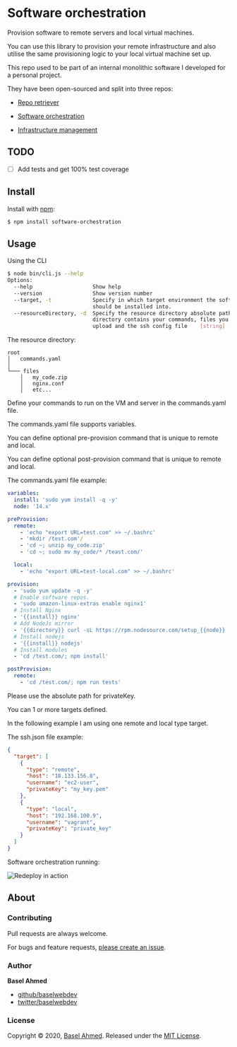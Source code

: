 # Software orchestration

Provision software to remote servers and local virtual machines.

You can use this library to provision your remote infrastructure and  also utilise the same provisioning logic to your local virtual machine set up.

This repo used to be part of an internal monolithic software I developed for a personal project.

They have been open-sourced and split into three repos:

- [Repo retriever](https://github.com/baselwebdev/repo-retriever)

- [Software orchestration](https://github.com/baselwebdev/software-orchestration)

- [Infrastructure management](https://github.com/baselwebdev/infrastructure-management)

## TODO

- [ ] Add tests and get 100% test coverage

## Install

Install with [npm](https://www.npmjs.com/):

```sh
$ npm install software-orchestration
```

## Usage

Using the CLI

```sh
$ node bin/cli.js --help
Options:
  --help                   Show help                                   [boolean]
  --version                Show version number                         [boolean]
  --target, -t             Specify in which target environment the software
                           should be installed into.                    [string]
  --resourceDirectory, -d  Specify the resource directory absolute path. The resource
                           directory contains your commands, files you want to
                           upload and the ssh config file    [string] [required]
```

The resource directory:

```
root
│   commands.yaml
│
└─── files
    │   my_code.zip
    │   nginx.conf
    │   etc...
```

Define your commands to run on the VM and server in the commands.yaml file.

The commands.yaml file supports variables.

You can define optional pre-provision command that is unique to remote and local.

You can define optional post-provision command that is unique to remote and local.

The commands.yaml file example:

```yaml
variables:
  install: 'sudo yum install -q -y'
  node: '14.x'

preProvision:
  remote:
    - 'echo "export URL=test.com" >> ~/.bashrc'
    - 'mkdir /test.com'/
    - 'cd ~; unzip my_code.zip'
    - 'cd ~; sudo mv my_code/* /teast.com/'

  local:
    - 'echo "export URL=test-local.com" >> ~/.bashrc'

provision:
  - 'sudo yum update -q -y'
  # Enable software repos.
  - 'sudo amazon-linux-extras enable nginx1'
  # Install Nginx
  - '{{install}} nginx'
  # Add NodeJs mirror
  - '{{directory}} curl -sL https://rpm.nodesource.com/setup_{{node}} | sudo bash -'
  # Install nodejs
  - '{{install}} nodejs'
  # Install modules
  - 'cd /test.com/; npm install'

postProvision:
  remote:
    - 'cd /test.com/; npm run tests'
```

Please use the absolute path for privateKey.

You can 1 or more targets defined.

In the following example I am using one remote and local type target.

The ssh.json file example:

```json
{
  "target": [
    {
      "type": "remote",
      "host": "18.133.156.8",
      "username": "ec2-user",
      "privateKey": "my_key.pem"
    },
    {
      "type": "local",
      "host": "192.168.100.9",
      "username": "vagrant",
      "privateKey": "private_key"
    }
  ]
}
```

Software orchestration running:

![Redeploy in action](https://baselwebdevgifs.s3.eu-west-2.amazonaws.com/software-orchestration/infrastructure-orchestration-running.gif)

## About

### Contributing

Pull requests are always welcome. 

For bugs and feature requests, [please create an issue](../../issues/new).

### Author

**Basel Ahmed**

* [github/baselwebdev](https://github.com/baselwebdev)
* [twitter/baselwebdev](https://twitter.com/baselwebdev)

### License

Copyright © 2020, [Basel Ahmed](https://github.com/baselwebdev).
Released under the [MIT License](LICENSE).
